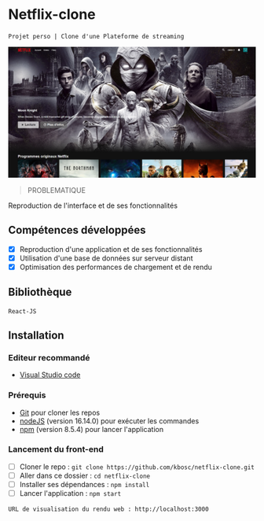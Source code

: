 # Netflix-clone

    Projet perso | Clone d'une Plateforme de streaming

![alt text](https://github.com/kbosc/netflix-clone/blob/main/public/images/landing.png?raw=true)

> PROBLEMATIQUE

Reproduction de l'interface et de ses fonctionnalités

## Compétences développées

- [x] Reproduction d'une application et de ses fonctionnalités
- [x] Utilisation d'une base de données sur serveur distant
- [x] Optimisation des performances de chargement et de rendu
<!-- - [x] Sécurisation de la clé d'authentification à l'API -->

## Bibliothèque

    React-JS

## Installation

### Editeur recommandé

- [Visual Studio code](https://code.visualstudio.com/)

### Prérequis

- [Git](https://git-scm.com/) pour cloner les repos
- [nodeJS](https://nodejs.org/fr/) (version 16.14.0) pour exécuter les commandes
- [npm](https://docs.npmjs.com/downloading-and-installing-node-js-and-npm) (version 8.5.4) pour lancer l'application

### Lancement du front-end

- [ ] Cloner le repo : `git clone https://github.com/kbosc/netflix-clone.git`
- [ ] Aller dans ce dossier : `cd netflix-clone`
- [ ] Installer ses dépendances : `npm install`
- [ ] Lancer l'application : `npm start`

```bash
URL de visualisation du rendu web : http://localhost:3000
```
